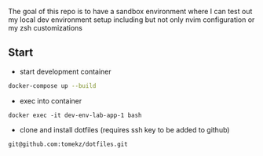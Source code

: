 The goal of this repo is to have a sandbox environment where I can test out my local dev environment setup including but not only nvim configuration or my zsh customizations

## Start

* start development container

```bash
docker-compose up --build
```

* exec into container

```
docker exec -it dev-env-lab-app-1 bash
```

* clone and install dotfiles (requires ssh key to be added to github) 

```
git@github.com:tomekz/dotfiles.git
```
